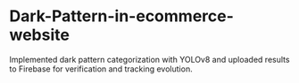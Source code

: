 # Dark-Pattern-in-ecommerce-website
Implemented dark pattern categorization with YOLOv8 and uploaded results to Firebase for verification and tracking evolution.
